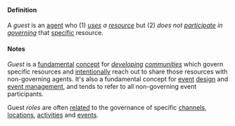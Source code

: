 #### Definition

A *guest* is an [agent](https://github.com/gcassel/Modular-Organization-Terminology/blob/master/terms/agent.md) who (1) *[uses](https://github.com/gcassel/Modular-Organization-Terminology/blob/master/terms/use.md) a [resource](https://github.com/gcassel/Modular-Organization-Terminology/blob/master/terms/resource.md)* but (2) *does not [participate](https://github.com/gcassel/Modular-Organization-Terminology/blob/master/terms/participate.md) in [governing](https://github.com/gcassel/Modular-Organization-Terminology/blob/master/terms/govern.md)* that [specific](https://github.com/gcassel/Modular-Organization-Terminology/blob/master/terms/specific.md) resource.
	
#### Notes
  
*Guest* is a [fundamental](https://github.com/gcassel/Modular-Organization-Terminology/blob/master/terms/base.md) [concept](https://github.com/gcassel/Modular-Organization-Terminology/blob/master/terms/concept.md) for *[developing](https://github.com/gcassel/Modular-Organization-Terminology/blob/master/terms/develop.md) [communities](https://github.com/gcassel/Modular-Organization-Terminology/blob/master/terms/community.md)* which govern specific resources and [intentionally](https://github.com/gcassel/Modular-Organization-Terminology/blob/master/terms/intend.md) reach out to share those resources with non-governing agents.  It's also a fundamental concept for [event](https://github.com/gcassel/Modular-Organization-Terminology/blob/master/terms/event.md) [design](https://github.com/gcassel/Modular-Organization-Terminology/blob/master/terms/design.md) and [event management](https://github.com/gcassel/Modular-Organization-Terminology/blob/master/terms/event-manager.md), and tends to refer to all non-governing event participants.
  
Guest *roles* are often [related](https://github.com/gcassel/Modular-Organization-Terminology/blob/master/terms/relate.md) to the governance of specific [channels](https://github.com/gcassel/Modular-Organization-Terminology/blob/master/terms/channel.md), [locations](https://github.com/gcassel/Modular-Organization-Terminology/blob/master/terms/locate.md), [activities](https://github.com/gcassel/Modular-Organization-Terminology/blob/master/terms/activity.md) and [events](https://github.com/gcassel/Modular-Organization-Terminology/blob/master/terms/event.md).
